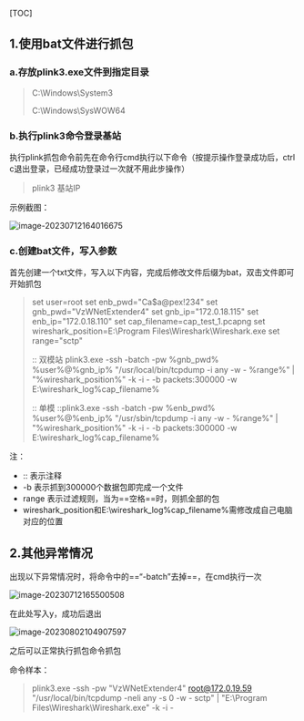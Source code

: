 [TOC]

## 1.使用bat文件进行抓包

### a.存放plink3.exe文件到指定目录

> C:\Windows\System3
>
> C:\Windows\SysWOW64

### b.执行plink3命令登录基站

执行plink抓包命令前先在命令行cmd执行以下命令（按提示操作登录成功后，ctrl c退出登录，已经成功登录过一次就不用此步操作）

> plink3 基站IP

示例截图：

![image-20230712164016675](E:\Typora\picture\image-20230712164016675-1690944472138-11.png)

### c.创建bat文件，写入参数

首先创建一个txt文件，写入以下内容，完成后修改文件后缀为bat，双击文件即可开始抓包

> set user=root
> set enb_pwd="Ca$a@pex!234"
> set gnb_pwd="VzWNetExtender4"
> set gnb_ip="172.0.18.115"
> set enb_ip="172.0.18.110"
> set cap_filename=cap_test_1.pcapng
> set wireshark_position=E:\\Program Files\Wireshark\Wireshark.exe
> set range="sctp"
>
> 
>
> :: 双模站
> plink3.exe -ssh -batch -pw %gnb_pwd% %user%@%gnb_ip% "/usr/local/bin/tcpdump -i any -w - %range%" | "%wireshark_position%" -k -i - -b packets:300000 -w E:\wireshark_log\%cap_filename%
>
> 
>
> :: 单模
> ::plink3.exe -ssh -batch -pw %enb_pwd% %user%@%enb_ip% "/usr/sbin/tcpdump -i any -w - %range%" | "%wireshark_position%" -k -i - -b packets:300000 -w E:\wireshark_log\%cap_filename%

注：

- ::	表示注释
- -b	表示抓到300000个数据包即完成一个文件
- range	表示过滤规则，当为==空格==时，则抓全部的包
- wireshark_position和E:\wireshark_log\%cap_filename%需修改成自己电脑对应的位置



## 2.其他异常情况

出现以下异常情况时，将命令中的==“-batch”去掉==，在cmd执行一次

![image-20230712165500508](E:\Typora\picture\image-20230712165500508-1690944498289-13.png)

在此处写入y，成功后退出

![image-20230802104907597](E:\Typora\picture\image-20230802104907597-1690944583349-15.png)

之后可以正常执行抓包命令抓包

命令样本：

> plink3.exe -ssh -pw "VzWNetExtender4" root@172.0.19.59 "/usr/local/bin/tcpdump -neli any -s 0 -w - sctp" | "E:\Program Files\Wireshark\Wireshark.exe" -k -i -
